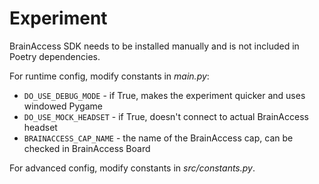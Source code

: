 # Experiment

BrainAccess SDK needs to be installed manually and is not included in Poetry dependencies.

For runtime config, modify constants in _main.py_:

- `DO_USE_DEBUG_MODE` - if True, makes the experiment quicker and uses windowed Pygame
- `DO_USE_MOCK_HEADSET` - if True, doesn't connect to actual BrainAccess headset
- `BRAINACCESS_CAP_NAME` - the name of the BrainAccess cap, can be checked in BrainAccess Board

For advanced config, modify constants in _src/constants.py_.

